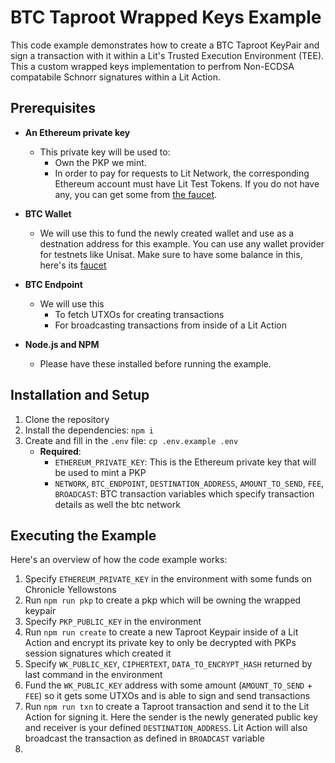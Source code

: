 # BTC Taproot Wrapped Keys Example

This code example demonstrates how to create a BTC Taproot KeyPair and sign a transaction with it within a Lit's Trusted Execution Environment (TEE). This a custom wrapped keys implementation to perfrom Non-ECDSA
compatabile Schnorr signatures within a Lit Action.

## Prerequisites

- **An Ethereum private key**
  - This private key will be used to:
    - Own the PKP we mint.
    - In order to pay for requests to Lit Network, the corresponding Ethereum account must have Lit Test Tokens. If you do not have any, you can get some from [the faucet](https://chronicle-yellowstone-faucet.getlit.dev/).

- **BTC Wallet**
  - We will use this to fund the newly created wallet and use as a destnation address for this example. You can use any wallet provider for testnets like Unisat. Make sure to have some balance in this, here's its [faucet](https://coinfaucet.eu/en/btc-testnet/)
    
- **BTC Endpoint**
    - We will use this
      - To fetch UTXOs for creating transactions
      - For broadcasting transactions from inside of a Lit Action
     
- **Node.js and NPM**
    - Please have these installed before running the example.

## Installation and Setup

1. Clone the repository
3. Install the dependencies: `npm i`
4. Create and fill in the `.env` file: `cp .env.example .env`
    -  **Required**:
        - `ETHEREUM_PRIVATE_KEY`: This is the Ethereum private key that will be used to mint a PKP
        - `NETWORK`, `BTC_ENDPOINT`, `DESTINATION_ADDRESS`, `AMOUNT_TO_SEND`, `FEE`, `BROADCAST`: BTC transaction variables which specify transaction details as well the btc network

## Executing the Example

Here's an overview of how the code example works:
1. Specify `ETHEREUM_PRIVATE_KEY` in the environment with some funds on Chronicle Yellowstons
2. Run `npm run pkp` to create a pkp which will be owning the wrapped keypair
3. Specify `PKP_PUBLIC_KEY` in the environment
4. Run `npm run create` to create a new Taproot Keypair inside of a Lit Action and encrypt its private key to only be decrypted with PKPs session signatures which created it
5. Specify `WK_PUBLIC_KEY`, `CIPHERTEXT`, `DATA_TO_ENCRYPT_HASH` returned by last command in the environment
6. Fund the `WK_PUBLIC_KEY` address with some amount (`AMOUNT_TO_SEND` + `FEE`) so it gets some UTXOs and is able to sign and send transactions
7. Run `npm run txn` to create a Taproot transaction and send it to the Lit Action for signing it. Here the sender is the newly generated public key and receiver is your defined `DESTINATION_ADDRESS`. Lit Action will also broadcast the transaction as defined in `BROADCAST` variable
8. 
